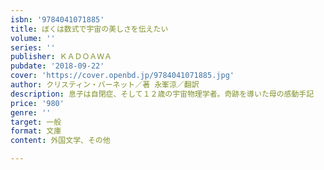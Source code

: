 ```yaml
---
isbn: '9784041071885'
title: ぼくは数式で宇宙の美しさを伝えたい
volume: ''
series: ''
publisher: ＫＡＤＯＡＷＡ
pubdate: '2018-09-22'
cover: 'https://cover.openbd.jp/9784041071885.jpg'
author: クリスティン・バーネット／著 永峯涼／翻訳
description: 息子は自閉症、そして１２歳の宇宙物理学者。奇跡を導いた母の感動手記
price: '980'
genre: ''
target: 一般
format: 文庫
content: 外国文学、その他

---
```

